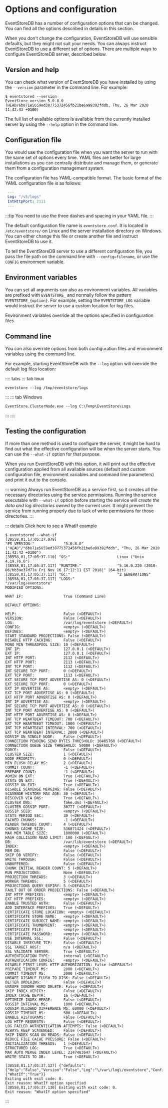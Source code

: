 # Options and configuration

EventStoreDB has a number of configuration options that can be changed. You can find all the options described in details in this section.

When you don't change the configuration, EventStoreDB will use sensible defaults, but they might not suit your needs. You can always instruct EventStoreDB to use a different set of options. There are multiple ways to configure EventStoreDB server, described below.

## Version and help

You can check what version of EventStoreDB you have installed by using the `--version` parameter in the command line. For example:

```
$ eventstored --version
EventStore version 5.0.8.0 (HEAD/6b871e5659ed38775372456fb21be6a99392fddb, Thu, 26 Mar 2020 11:42:43 +0100)
```

The full list of available options is available from the currently installed server by using the `--help` option in the command line.

## Configuration file

You would use the configuration file when you want the server to run with the same set of options every time. YAML files are better for large installations as you can centrally distribute and manage them, or generate them from a configuration management system.

The configuration file has YAML-compatible format. The basic format of the YAML configuration file is as follows:

```yaml
 ---
 Log: "/v5/logs"
 IntHttpPort: 2111
 --- 
```

:::tip
You need to use the three dashes and spacing in your YAML file.
:::

The default configuration file name is `eventstore.conf`. It is located in `/etc/eventstore/` on Linux and the server installation directory on Windows. You can either change this file or create another file and instruct EventStoreDB to use it.

To tell the EventStoreDB server to use a different configuration file, you pass the file path on the command line with `--config=filename`, or use the `CONFIG` environment variable.

## Environment variables

You can set all arguments can also as environment variables. All variables are prefixed with `EVENTSTORE_` and normally follow the pattern `EVENTSTORE_{option}`. For example, setting the `EVENTSTORE_LOG` variable would instruct the server to use a custom location for log files.

Environment variables override all the options specified in configuration files.

## Command line

You can also override options from both configuration files and environment variables using the command line.

For example, starting EventStoreDB with the `--log` option will override the default log files location:

:::: tabs
::: tab linux
```
eventstore --log /tmp/eventstore/logs
```
:::
::: tab Windows
```
EventStore.ClusterNode.exe --log C:\Temp\EventStore\Logs
```
:::
::::

## Testing the configuration

If more than one method is used to configure the server, it might be hard to find out what the effective configuration will be when the server starts. You can use the `--what-if` option for that purpose. 

When you run EventStoreDB with this option, it will print out the effective configuration applied from all available sources (default and custom configuration file, environment variables and command line parameters) and print it out to the console.

::: warning
Always run EventStoreDB as a service first, so it creates all the necessary directories using the service permissions. Running the service executable with `--what-if` option before starting the service _will create the data and log directories_ owned by the current user. It might prevent the service from running properly due to lack of write permissions for those directories.
:::

::: details Click here to see a WhatIf example
```
$ eventstored --what-if
[38558,01,17:05:37.079]
"ES VERSION:"             "5.0.8.0" ("HEAD"/"6b871e5659ed38775372456fb21be6a99392fddb", "Thu, 26 Mar 2020 11:42:43 +0100")
[38558,01,17:05:37.110] "OS:"                     Linux ("Unix 4.19.76.0")
[38558,01,17:05:37.117] "RUNTIME:"                "5.16.0.220 (2018-06/bb3ae37d71a Fri Nov 16 17:12:11 EST 2018)" (64-bit)
[38558,01,17:05:37.117] "GC:"                     "2 GENERATIONS"
[38558,01,17:05:37.117] "LOGS:"                   "/var/log/eventstore"
MODIFIED OPTIONS:

WHAT IF:                  True (Command Line)

DEFAULT OPTIONS:

HELP:                     False (<DEFAULT>)
VERSION:                  False (<DEFAULT>)
LOG:                      /var/log/eventstore (<DEFAULT>)
CONFIG:                   <empty> (<DEFAULT>)
DEFINES:                  <empty> (<DEFAULT>)
START STANDARD PROJECTIONS: False (<DEFAULT>)
DISABLE HTTP CACHING:     False (<DEFAULT>)
MONO MIN THREADPOOL SIZE: 10 (<DEFAULT>)
INT IP:                   127.0.0.1 (<DEFAULT>)
EXT IP:                   127.0.0.1 (<DEFAULT>)
INT HTTP PORT:            2112 (<DEFAULT>)
EXT HTTP PORT:            2113 (<DEFAULT>)
INT TCP PORT:             1112 (<DEFAULT>)
INT SECURE TCP PORT:      0 (<DEFAULT>)
EXT TCP PORT:             1113 (<DEFAULT>)
EXT SECURE TCP PORT ADVERTISE AS: 0 (<DEFAULT>)
EXT SECURE TCP PORT:      0 (<DEFAULT>)
EXT IP ADVERTISE AS:      <empty> (<DEFAULT>)
EXT TCP PORT ADVERTISE AS: 0 (<DEFAULT>)
EXT HTTP PORT ADVERTISE AS: 0 (<DEFAULT>)
INT IP ADVERTISE AS:      <empty> (<DEFAULT>)
INT SECURE TCP PORT ADVERTISE AS: 0 (<DEFAULT>)
INT TCP PORT ADVERTISE AS: 0 (<DEFAULT>)
INT HTTP PORT ADVERTISE AS: 0 (<DEFAULT>)
INT TCP HEARTBEAT TIMEOUT: 700 (<DEFAULT>)
EXT TCP HEARTBEAT TIMEOUT: 1000 (<DEFAULT>)
INT TCP HEARTBEAT INTERVAL: 700 (<DEFAULT>)
EXT TCP HEARTBEAT INTERVAL: 2000 (<DEFAULT>)
GOSSIP ON SINGLE NODE:    False (<DEFAULT>)
CONNECTION PENDING SEND BYTES THRESHOLD: 10485760 (<DEFAULT>)
CONNECTION QUEUE SIZE THRESHOLD: 50000 (<DEFAULT>)
FORCE:                    False (<DEFAULT>)
CLUSTER SIZE:             1 (<DEFAULT>)
NODE PRIORITY:            0 (<DEFAULT>)
MIN FLUSH DELAY MS:       2 (<DEFAULT>)
COMMIT COUNT:             -1 (<DEFAULT>)
PREPARE COUNT:            -1 (<DEFAULT>)
ADMIN ON EXT:             True (<DEFAULT>)
STATS ON EXT:             True (<DEFAULT>)
GOSSIP ON EXT:            True (<DEFAULT>)
DISABLE SCAVENGE MERGING: False (<DEFAULT>)
SCAVENGE HISTORY MAX AGE: 30 (<DEFAULT>)
DISCOVER VIA DNS:         True (<DEFAULT>)
CLUSTER DNS:              fake.dns (<DEFAULT>)
CLUSTER GOSSIP PORT:      30777 (<DEFAULT>)
GOSSIP SEED:              <empty> (<DEFAULT>)
STATS PERIOD SEC:         30 (<DEFAULT>)
CACHED CHUNKS:            -1 (<DEFAULT>)
READER THREADS COUNT:     4 (<DEFAULT>)
CHUNKS CACHE SIZE:        536871424 (<DEFAULT>)
MAX MEM TABLE SIZE:       1000000 (<DEFAULT>)
HASH COLLISION READ LIMIT: 100 (<DEFAULT>)
DB:                       /var/lib/eventstore (<DEFAULT>)
INDEX:                    <empty> (<DEFAULT>)
MEM DB:                   False (<DEFAULT>)
SKIP DB VERIFY:           False (<DEFAULT>)
WRITE THROUGH:            False (<DEFAULT>)
UNBUFFERED:               False (<DEFAULT>)
CHUNK INITIAL READER COUNT: 5 (<DEFAULT>)
RUN PROJECTIONS:          None (<DEFAULT>)
PROJECTION THREADS:       3 (<DEFAULT>)
WORKER THREADS:           5 (<DEFAULT>)
PROJECTIONS QUERY EXPIRY: 5 (<DEFAULT>)
FAULT OUT OF ORDER PROJECTIONS: False (<DEFAULT>)
INT HTTP PREFIXES:        <empty> (<DEFAULT>)
EXT HTTP PREFIXES:        <empty> (<DEFAULT>)
ENABLE TRUSTED AUTH:      False (<DEFAULT>)
ADD INTERFACE PREFIXES:   True (<DEFAULT>)
CERTIFICATE STORE LOCATION: <empty> (<DEFAULT>)
CERTIFICATE STORE NAME:   <empty> (<DEFAULT>)
CERTIFICATE SUBJECT NAME: <empty> (<DEFAULT>)
CERTIFICATE THUMBPRINT:   <empty> (<DEFAULT>)
CERTIFICATE FILE:         <empty> (<DEFAULT>)
CERTIFICATE PASSWORD:     <empty> (<DEFAULT>)
USE INTERNAL SSL:         False (<DEFAULT>)
DISABLE INSECURE TCP:     False (<DEFAULT>)
SSL TARGET HOST:          n/a (<DEFAULT>)
SSL VALIDATE SERVER:      True (<DEFAULT>)
AUTHENTICATION TYPE:      internal (<DEFAULT>)
AUTHENTICATION CONFIG:    <empty> (<DEFAULT>)
DISABLE FIRST LEVEL HTTP AUTHORIZATION: False (<DEFAULT>)
PREPARE TIMEOUT MS:       2000 (<DEFAULT>)
COMMIT TIMEOUT MS:        2000 (<DEFAULT>)
UNSAFE DISABLE FLUSH TO DISK: False (<DEFAULT>)
BETTER ORDERING:          False (<DEFAULT>)
UNSAFE IGNORE HARD DELETE: False (<DEFAULT>)
SKIP INDEX VERIFY:        False (<DEFAULT>)
INDEX CACHE DEPTH:        16 (<DEFAULT>)
OPTIMIZE INDEX MERGE:     False (<DEFAULT>)
GOSSIP INTERVAL MS:       1000 (<DEFAULT>)
GOSSIP ALLOWED DIFFERENCE MS: 60000 (<DEFAULT>)
GOSSIP TIMEOUT MS:        500 (<DEFAULT>)
ENABLE HISTOGRAMS:        False (<DEFAULT>)
LOG HTTP REQUESTS:        False (<DEFAULT>)
LOG FAILED AUTHENTICATION ATTEMPTS: False (<DEFAULT>)
ALWAYS KEEP SCAVENGED:    False (<DEFAULT>)
SKIP INDEX SCAN ON READS: False (<DEFAULT>)
REDUCE FILE CACHE PRESSURE: False (<DEFAULT>)
INITIALIZATION THREADS:   1 (<DEFAULT>)
STRUCTURED LOG:           True (<DEFAULT>)
MAX AUTO MERGE INDEX LEVEL: 2147483647 (<DEFAULT>)
WRITE STATS TO DB:        True (<DEFAULT>)

[38558,01,17:05:37.127] {"defaults":{"Help":"False","Version":"False","Log":"\/var\/log\/eventstore","Config":"","Defines":"System.String[]","StartStandardProjections":"False","DisableHTTPCaching":"False","MonoMinThreadpoolSize":"10","IntIp":"127.0.0.1","ExtIp":"127.0.0.1","IntHttpPort":"2112","ExtHttpPort":"2113","IntTcpPort":"1112","IntSecureTcpPort":"0","ExtTcpPort":"1113","ExtSecureTcpPortAdvertiseAs":"0","ExtSecureTcpPort":"0","ExtIpAdvertiseAs":null,"ExtTcpPortAdvertiseAs":"0","ExtHttpPortAdvertiseAs":"0","IntIpAdvertiseAs":null,"IntSecureTcpPortAdvertiseAs":"0","IntTcpPortAdvertiseAs":"0","IntHttpPortAdvertiseAs":"0","IntTcpHeartbeatTimeout":"700","ExtTcpHeartbeatTimeout":"1000","IntTcpHeartbeatInterval":"700","ExtTcpHeartbeatInterval":"2000","GossipOnSingleNode":"False","ConnectionPendingSendBytesThreshold":"10485760","ConnectionQueueSizeThreshold":"50000","Force":"False","ClusterSize":"1","NodePriority":"0","MinFlushDelayMs":"2","CommitCount":"-1","PrepareCount":"-1","AdminOnExt":"True","StatsOnExt":"True","GossipOnExt":"True","DisableScavengeMerging":"False","ScavengeHistoryMaxAge":"30","DiscoverViaDns":"True","ClusterDns":"fake.dns","ClusterGossipPort":"30777","GossipSeed":"System.Net.IPEndPoint[]","StatsPeriodSec":"30","CachedChunks":"-1","ReaderThreadsCount":"4","ChunksCacheSize":"536871424","MaxMemTableSize":"1000000","HashCollisionReadLimit":"100","Db":"\/var\/lib\/eventstore","Index":null,"MemDb":"False","SkipDbVerify":"False","WriteThrough":"False","Unbuffered":"False","ChunkInitialReaderCount":"5","RunProjections":"None","ProjectionThreads":"3","WorkerThreads":"5","ProjectionsQueryExpiry":"5","FaultOutOfOrderProjections":"False","IntHttpPrefixes":"System.String[]","ExtHttpPrefixes":"System.String[]","EnableTrustedAuth":"False","AddInterfacePrefixes":"True","CertificateStoreLocation":"","CertificateStoreName":"","CertificateSubjectName":"","CertificateThumbprint":"","CertificateFile":"","CertificatePassword":"","UseInternalSsl":"False","DisableInsecureTCP":"False","SslTargetHost":"n\/a","SslValidateServer":"True","AuthenticationType":"internal","AuthenticationConfig":"","DisableFirstLevelHttpAuthorization":"False","PrepareTimeoutMs":"2000","CommitTimeoutMs":"2000","UnsafeDisableFlushToDisk":"False","BetterOrdering":"False","UnsafeIgnoreHardDelete":"False","SkipIndexVerify":"False","IndexCacheDepth":"16","OptimizeIndexMerge":"False","GossipIntervalMs":"1000","GossipAllowedDifferenceMs":"60000","GossipTimeoutMs":"500","EnableHistograms":"False","LogHttpRequests":"False","LogFailedAuthenticationAttempts":"False","AlwaysKeepScavenged":"False","SkipIndexScanOnReads":"False","ReduceFileCachePressure":"False","InitializationThreads":"1","StructuredLog":"True","MaxAutoMergeIndexLevel":"2147483647","WriteStatsToDb":"True"},"modified":{"WhatIf":"True"}}
Exiting with exit code: 0.
Exit reason: WhatIf option specified
[38558,01,17:05:37.130] Exiting with exit code: 0.
Exit reason: "WhatIf option specified"
```
:::


